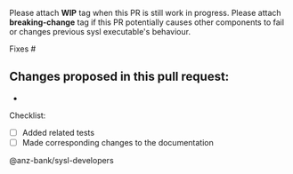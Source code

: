Please attach **WIP** tag when this PR is still work in progress.
Please attach **breaking-change** tag if this PR potentially causes other components to fail or changes previous sysl executable's behaviour.

Fixes #

Changes proposed in this pull request:
- 
- 

Checklist:
- [ ] Added related tests
- [ ] Made corresponding changes to the documentation

@anz-bank/sysl-developers
